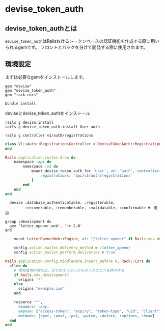 # devise_token_auth
## devise_token_authとは
`devise_token_auth`はRailsおけるトークンベースの認証機能を作成する際に用いられるgemです。
フロントとバックを分けて開発する際に使用されます。

## 環境設定
まずは必要なgemをインストールします。

```
gem "devise"
gem "devise_token_auth"
gem "rack-cors"
```

```
bundle install
```

deviseとdevise_token_authをインストール

```
rails g devise:install
rails g devise_token_auth:install User auth
```

```
rails g controller v1/auth/registrations
```

```ruby:app/controller/api/v1/auth/registrations_controller.rb
class V1::Auth::RegistrationsController < DeviseTokenAuth::RegistrationsController
end
```

```ruby:config/route.rb
Rails.application.routes.draw do
	namespace :api do
		namespace :v1 do
			mount_devise_token_auth_for 'User', at: 'auth', controllers:  {
				registrations: 'api/v1/auth/registrations'
			}
		end
	end
end
```

```
  devise :database_authenticatable, :registerable,
         :recoverable, :rememberable, :validatable, :confirmable #　追加
```

```gemfile
group :development do
  gem 'letter_opener_web', '~> 2.0'
end
```

```route.rb
	mount LetterOpenerWeb::Engine, at: "/letter_opener" if Rails.env.development?
```

```ruby:config/environments/development.rb
	config.action_mailer.delivery_method = :letter_opener
	config.action_mailer.perform_deliveries = true
```

```ruby:config/initializers/cors.rb
Rails.application.config.middleware.insert_before 0, Rack::Cors do
  allow do
    # 開発環境の場合は、全てのオリジンからのリクエストを許可する
    if Rails.env.development?
      origins '*'
    else
      origins "example.com"
    end

    resource '*',
      headers: :any,
      expose: ["access-token", "expiry", "token-type", "uid", "client"],
      methods: [:get, :post, :put, :patch, :delete, :options, :head]
  end
end
```